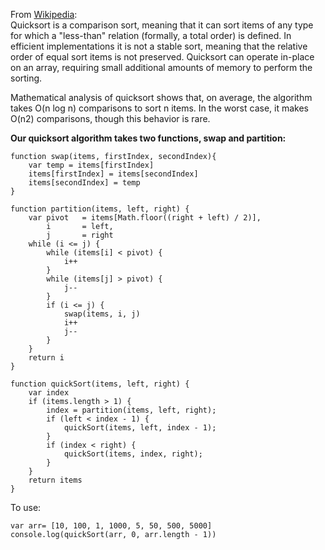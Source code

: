 From [Wikipedia](https://en.wikipedia.org/wiki/Quicksort):<br />
Quicksort is a comparison sort, meaning that it can sort items of any type for which a "less-than" relation (formally, a total order) is defined. In efficient implementations it is not a stable sort, meaning that the relative order of equal sort items is not preserved. Quicksort can operate in-place on an array, requiring small additional amounts of memory to perform the sorting.

Mathematical analysis of quicksort shows that, on average, the algorithm takes O(n log n) comparisons to sort n items. In the worst case, it makes O(n2) comparisons, though this behavior is rare.

**Our quicksort algorithm takes two functions, swap and partition:**

```
function swap(items, firstIndex, secondIndex){
    var temp = items[firstIndex]
    items[firstIndex] = items[secondIndex]
    items[secondIndex] = temp
}

function partition(items, left, right) {
    var pivot   = items[Math.floor((right + left) / 2)],
        i       = left,
        j       = right
    while (i <= j) {
        while (items[i] < pivot) {
            i++
        }
        while (items[j] > pivot) {
            j--
        }
        if (i <= j) {
            swap(items, i, j)
            i++
            j--
        }
    }
    return i
}

function quickSort(items, left, right) {
    var index
    if (items.length > 1) {
        index = partition(items, left, right);
        if (left < index - 1) {
            quickSort(items, left, index - 1);
        }
        if (index < right) {
            quickSort(items, index, right);
        }
    }
    return items
}
```

To use:

```
var arr= [10, 100, 1, 1000, 5, 50, 500, 5000]
console.log(quickSort(arr, 0, arr.length - 1))

```
